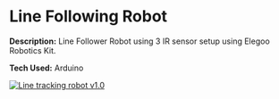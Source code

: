 # Line Following Robot

**Description:** Line Follower Robot using 3 IR sensor setup using Elegoo Robotics Kit.

**Tech Used:** Arduino

[![Line tracking robot v1.0](https://img.youtube.com/vi/_W4bohFWdrs/maxresdefault.jpg)](https://www.youtube.com/watch?v=_W4bohFWdrs)
